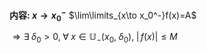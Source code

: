**内容: $x\to x_0^{-}$**
$\lim\limits_{x\to x_0^-}f(x)=A$

$\Rightarrow\exists\;\delta_0>0,\;\forall\;x\in\mathbb{U}_-(x_0,\;\delta_0),\;|\,f(x)|\leq M$
